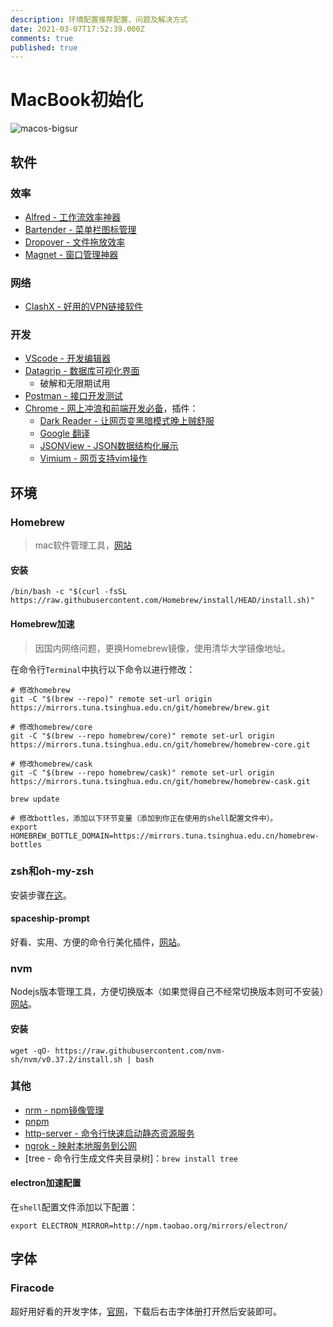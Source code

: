 ```yaml
---
description: 环境配置推荐配置、问题及解决方式
date: 2021-03-07T17:52:39.000Z
comments: true
published: true
---
```


# MacBook初始化

![macos-bigsur](https://cdn.vox-cdn.com/thumbor/hFqCK9VhE8YFcuw3RJt59HM8heM=/0x0:1080x607/1200x800/filters:focal(454x218:626x390)/cdn.vox-cdn.com/uploads/chorus_image/image/67766925/macos.0.png)

## 软件

### 效率
- [Alfred - 工作流效率神器](https://www.alfredapp.com/)
- [Bartender - 菜单栏图标管理](https://www.macbartender.com/)
- [Dropover - 文件拖放效率](https://apps.apple.com/cn/app/dropover-%E6%9B%B4%E5%8A%A0%E5%AE%B9%E6%98%93%E6%8B%96%E6%94%BE%E6%96%87%E4%BB%B6/id1355679052?mt=12)
- [Magnet - 窗口管理神器](https://apps.apple.com/cn/app/magnet/id441258766?mt=12)

### 网络
- [ClashX - 好用的VPN链接软件](https://github.com/yichengchen/clashX)

### 开发
- [VScode - 开发编辑器](https://code.visualstudio.com/)
- [Datagrip - 数据库可视化界面](https://www.jetbrains.com/datagrip/)
  - 破解和无限期试用
- [Postman - 接口开发测试](https://www.postman.com/downloads/)
- [Chrome - 网上冲浪和前端开发必备](https://www.google.com/chrome/?brand=CHBD&brand=BNSD&gclid=EAIaIQobChMI1MPhu_ad7wIViX4rCh0EsQCtEAAYASABEgJ9GfD_BwE&gclsrc=aw.ds)，插件：
  - [Dark Reader - 让网页变黑暗模式晚上贼舒服](https://chrome.google.com/webstore/detail/dark-reader/eimadpbcbfnmbkopoojfekhnkhdbieeh)
  - [Google 翻译](https://chrome.google.com/webstore/detail/google-translate/aapbdbdomjkkjkaonfhkkikfgjllcleb)
  - [JSONView - JSON数据结构化展示](https://chrome.google.com/webstore/detail/jsonview/chklaanhfefbnpoihckbnefhakgolnmc)
  - [Vimium - 网页支持vim操作](https://chrome.google.com/webstore/detail/vimium/dbepggeogbaibhgnhhndojpepiihcmeb)

## 环境

### Homebrew

> mac软件管理工具，[网站]()

#### 安装

```shell
/bin/bash -c "$(curl -fsSL https://raw.githubusercontent.com/Homebrew/install/HEAD/install.sh)"
```

#### Homebrew加速

> 因国内网络问题，更换Homebrew镜像，使用清华大学镜像地址。

在命令行`Terminal`中执行以下命令以进行修改：

```shell
# 修改homebrew
git -C "$(brew --repo)" remote set-url origin https://mirrors.tuna.tsinghua.edu.cn/git/homebrew/brew.git

# 修改homebrew/core
git -C "$(brew --repo homebrew/core)" remote set-url origin https://mirrors.tuna.tsinghua.edu.cn/git/homebrew/homebrew-core.git

# 修改homebrew/cask
git -C "$(brew --repo homebrew/cask)" remote set-url origin https://mirrors.tuna.tsinghua.edu.cn/git/homebrew/homebrew-cask.git

brew update

# 修改bottles，添加以下环节变量（添加到你正在使用的shell配置文件中）。
export HOMEBREW_BOTTLE_DOMAIN=https://mirrors.tuna.tsinghua.edu.cn/homebrew-bottles
```

### zsh和oh-my-zsh

安装步骤[在这](https://blog.woolson.cn/notes/other/zsh-for-macos.html)。

#### spaceship-prompt

好看、实用、方便的命令行美化插件，[网站](https://github.com/denysdovhan/spaceship-prompt)。

### nvm

Nodejs版本管理工具，方便切换版本（如果觉得自己不经常切换版本则可不安装）[网站](https://github.com/nvm-sh/nvm)。

#### 安装

```shell
wget -qO- https://raw.githubusercontent.com/nvm-sh/nvm/v0.37.2/install.sh | bash
```

### 其他

- [nrm - npm镜像管理](https://www.npmjs.com/package/nrm)
- [pnpm](https://www.npmjs.com/package/pnpm)
- [http-server - 命令行快速启动静态资源服务](https://www.npmjs.com/package/http-server)
- [ngrok - 映射本地服务到公网](https://www.npmjs.com/package/ngrok)
- [tree - 命令行生成文件夹目录树]：`brew install tree`

#### electron加速配置

在`shell`配置文件添加以下配置：

```shell
export ELECTRON_MIRROR=http://npm.taobao.org/mirrors/electron/
```

## 字体

### Firacode

超好用好看的开发字体，[官网](https://github.com/tonsky/FiraCode)，下载后右击字体册打开然后安装即可。
